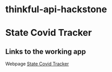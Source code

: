 # thinkful-api-hackstone


State Covid Tracker
===================


Links to the working app
------------------------

Webpage [State Covid Tracker](https://brandonrupert94.github.io/covid-state-tracker/ "State Covid Tracker")